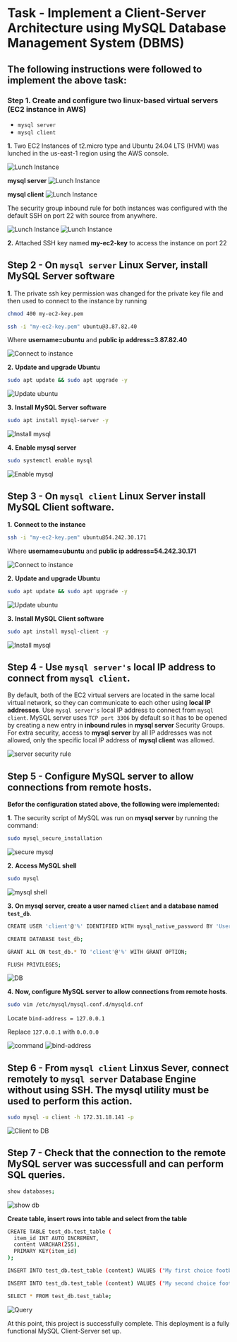 # Task - Implement a Client-Server Architecture using MySQL Database Management System (DBMS)

## The following instructions were followed to implement the above task:

### Step 1. Create and configure two linux-based virtual servers (EC2 instance in AWS)

- ```mysql server```
- ```mysql client```

__1.__ Two EC2 Instances of t2.micro type and Ubuntu 24.04 LTS (HVM) was lunched in the us-east-1 region using the AWS console.

![Lunch Instance](./images/create-ec2.png)

__mysql server__
![Lunch Instance](./images/ec2-server-detail.png)

__mysql client__
![Lunch Instance](./images/ec2-client-detail.png)

The security group inbound rule for both instances was configured with the default SSH on port 22 with source from anywhere.

![Lunch Instance](./images/ec2-server-security-rule.png)
![Lunch Instance](./images/ec2-client-security-rule.png)

__2.__ Attached SSH key named __my-ec2-key__ to access the instance on port 22


## Step 2 - On ```mysql server``` Linux Server, install MySQL Server software

__1.__ The private ssh key permission was changed for the private key file and then used to connect to the instance by running

```bash
chmod 400 my-ec2-key.pem
```
```bash
ssh -i "my-ec2-key.pem" ubuntu@3.87.82.40
```
Where __username=ubuntu__ and __public ip address=3.87.82.40__

![Connect to instance](./images/ssh-server.png)

__2.__ __Update and upgrade Ubuntu__

```bash
sudo apt update && sudo apt upgrade -y
```
![Update ubuntu](./images/server-update-upgrade.png)

__3.__ __Install MySQL Server software__

```bash
sudo apt install mysql-server -y
```
![Install mysql](./images/install-mysql-server.png)

__4.__ __Enable mysql server__

```bash
sudo systemctl enable mysql
```
![Enable mysql](./images/enable-mysql.png)


## Step 3 - On ```mysql client``` Linux Server install MySQL Client software.

__1.__ __Connect to the instance__

```bash
ssh -i "my-ec2-key.pem" ubuntu@54.242.30.171
```
Where __username=ubuntu__ and __public ip address=54.242.30.171__

![Connect to instance](./images/ssh-client.png)

__2.__ __Update and upgrade Ubuntu__

```bash
sudo apt update && sudo apt upgrade -y
```
![Update ubuntu](./images/client-update-upgrade.png)

__3.__ __Install MySQL Client software__

```bash
sudo apt install mysql-client -y
```
![Install mysql](./images/install-mysql-client.png)


## Step 4 - Use ```mysql server's``` local IP address to connect from ```mysql client```.

By default, both of the EC2 virtual servers are located in the same local virtual network, so they can communicate to each other using __local IP addresses__. Use ```mysql server's``` local IP address to connect from ```mysql client```. MySQL server uses ```TCP port 3306``` by default so it has to be opened by creating a new entry in __inbound rules__ in __mysql server__ Security Groups.
For extra security, access to __mysql server__ by all IP addresses was not allowed, only the specific local IP address of __mysql client__ was allowed.

![server security rule](./images/server-security-rule2.png)


## Step 5 - Configure MySQL server to allow connections from remote hosts.

__Befor the configuration stated above, the following were implemented:__

__1.__ The security script of MySQL was run on __mysql server__ by running the command:

```bash
sudo mysql_secure_installation
```
![secure mysql](./images/secure-mysql.png)

__2.__ __Access MySQL shell__

```bash
sudo mysql
```
![mysql shell](./images/mysql-shell.png)

__3.__ __On mysql server, create a user named ```client``` and a database named ```test_db```__.

```bash
CREATE USER 'client'@'%' IDENTIFIED WITH mysql_native_password BY 'User123$';

CREATE DATABASE test_db;

GRANT ALL ON test_db.* TO 'client'@'%' WITH GRANT OPTION;

FLUSH PRIVILEGES;
```

![DB](./images/create-user-n-db.png)

__4.__ __Now, configure MySQL server to allow connections from remote hosts__.

```bash
sudo vim /etc/mysql/mysql.conf.d/mysqld.cnf
```
Locate ```bind-address = 127.0.0.1```

Replace ```127.0.0.1``` with ```0.0.0.0```

![command](./images/mysql-bind-command.png)
![bind-address](./images/mysql-bind-address.png)


## Step 6 - From ```mysql client``` Linxus Sever, connect remotely to ```mysql server``` Database Engine without using SSH. The mysql utility must be used to perform this action.

```bash
sudo mysql -u client -h 172.31.18.141 -p
```
![Client to DB](./images/access-db-server-from-client.png)


## Step 7 - Check that the connection to the remote MySQL server was successfull and can perform SQL queries.

```bash
show databases;
```
![show db](./images/show-db.png)


__Create table, insert rows into table and select from the table__

```bash
CREATE TABLE test_db.test_table (
  item_id INT AUTO_INCREMENT,
  content VARCHAR(255),
  PRIMARY KEY(item_id)
);

INSERT INTO test_db.test_table (content) VALUES ("My first choice football club is Chelsea");

INSERT INTO test_db.test_table (content) VALUES ("My second choice football club is R.Madrid");

SELECT * FROM test_db.test_table;
```

![Query](./images/sql-query.png)


At this point, this project is successfully complete.
This deployment is a fully functional MySQL Client-Server set up.








